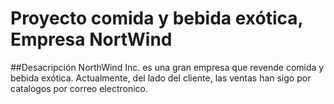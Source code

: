 # Proyecto comida y bebida exótica, Empresa NortWind
##Desacripción
NorthWind Inc. es una gran empresa que revende comida y bebida exótica. Actualmente, del lado del cliente, las ventas han sigo por catalogos por correo electronico.

